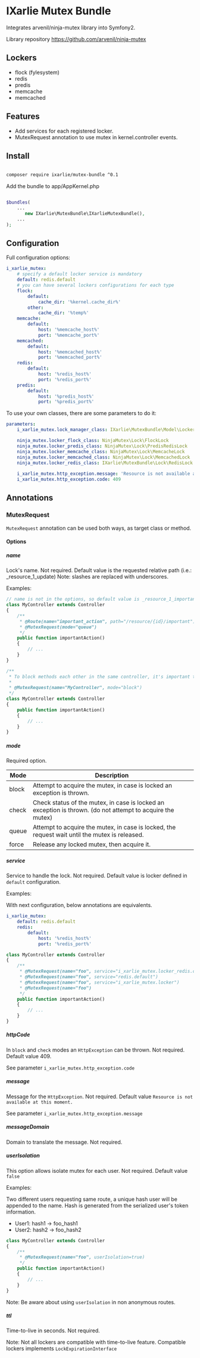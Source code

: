 IXarlie Mutex Bundle
===========================

Integrates arvenil/ninja-mutex library into Symfony2.

Library repository https://github.com/arvenil/ninja-mutex

## Lockers
* flock (fylesystem)
* redis
* predis
* memcache
* memcached

## Features
* Add services for each registered locker.
* MutexRequest annotation to use mutex in kernel.controller events.


## Install

```sh

composer require ixarlie/mutex-bundle ^0.1

```

Add the bundle to app/AppKernel.php

```php

$bundles(
    ...
       new IXarlie\MutexBundle\IXarlieMutexBundle(),
    ...
);

```

## Configuration

Full configuration options:
```yaml
i_xarlie_mutex:
    # specify a default locker service is mandatory
    default: redis.default
    # you can have several lockers configurations for each type
    flock:
        default:
            cache_dir: '%kernel.cache_dir%'
        other:
            cache_dir: '%temp%'
    memcache:
        default:
            host: '%memcache_host%'
            port: '%memcache_port%'
    memcached:
        default:
            host: '%memcached_host%'
            port: '%memcached_port%'    
    redis:
        default:
            host: '%redis_host%'
            port: '%redis_port%'
    predis:
        default:
            host: '%predis_host%'
            port: '%predis_port%'
```

To use your own classes, there are some parameters to do it:
```yaml
parameters:
    i_xarlie_mutex.lock_manager_class: IXarlie\MutexBundle\Model\LockerManager

    ninja_mutex.locker_flock_class: NinjaMutex\Lock\FlockLock
    ninja_mutex.locker_predis_class: NinjaMutex\Lock\PredisRedisLock
    ninja_mutex.locker_memcache_class: NinjaMutex\Lock\MemcacheLock
    ninja_mutex.locker_memcached_class: NinjaMutex\Lock\MemcachedLock
    ninja_mutex.locker_redis_class: IXarlie\MutexBundle\Lock\RedisLock
    
    i_xarlie_mutex.http_exception.message: 'Resource is not available at this moment.'
    i_xarlie_mutex.http_exception.code: 409
```

## Annotations

### MutexRequest

`MutexRequest` annotation can be used both ways, as target class or method.

#### Options

##### name

Lock's name. Not required. Default value is the requested relative path (i.e.: _resource_1_update)
Note: slashes are replaced with underscores.

Examples:

```php
// name is not in the options, so default value is _resource_1_important (1 is the example value for {id} placeholder)
class MyController extends Controller
{
    /**
     * @Route(name="important_action", path="/resource/{id}/important")
     * @MutexRequest(mode="queue")
     */
    public function importantAction()
    {
        // ...
    }
}
```

```php
/**
 * To block methods each other in the same controller, it's important to use a custom name.
 *
 * @MutexRequest(name="MyController", mode="block")
 */
class MyController extends Controller
{
    public function importantAction()
    {
        // ...
    }
}
```

##### mode

Required option.

| Mode  | Description   |
| ----- | ------------- |
| block | Attempt to acquire the mutex, in case is locked an exception is thrown. |
| check | Check status of the mutex, in case is locked an exception is thrown. (do not attempt to acquire the mutex) |
| queue | Attempt to acquire the mutex, in case is locked, the request wait until the mutex is released. |
| force | Release any locked mutex, then acquire it. |

##### service

Service to handle the lock. Not required. Default value is locker defined in `default` configuration.

Examples:

With next configuration, below annotations are equivalents.
```yaml
i_xarlie_mutex:
    default: redis.default    
    redis:
        default:
            host: '%redis_host%'
            port: '%redis_port%'
```
```php
class MyController extends Controller
{
    /**
     * @MutexRequest(name="foo", service="i_xarlie_mutex.locker_redis.default")
     * @MutexRequest(name="foo", service="redis.default")
     * @MutexRequest(name="foo", service="i_xarlie_mutex.locker")
     * @MutexRequest(name="foo")
     */
    public function importantAction()
    {
        // ...
    }
}
```

##### httpCode

In `block` and `check` modes an `HttpException` can be thrown. Not required. Default value 409.

See parameter `i_xarlie_mutex.http_exception.code`

##### message

Message for the `HttpException`. Not required. Default value `Resource is not available at this moment.`

See parameter `i_xarlie_mutex.http_exception.message`

##### messageDomain

Domain to translate the message. Not required.

##### userIsolation

This option allows isolate mutex for each user. Not required. Default value `false`

Examples:

Two different users requesting same route, a unique hash user will be appended to the name.
Hash is generated from the serialized user's token information.
 
* User1: hash1 -> foo_hash1
* User2: hash2 -> foo_hash2

```php
class MyController extends Controller
{
    /**
     * @MutexRequest(name="foo", userIsolation=true)
     */
    public function importantAction()
    {
        // ...
    }
}
```

Note: Be aware about using `userIsolation` in non anonymous routes.

##### ttl

Time-to-live in seconds. Not required.

Note: Not all lockers are compatible with time-to-live feature. Compatible lockers implements `LockExpirationInterface`
